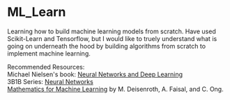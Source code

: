 # ML_Learn
Learning how to build machine learning models from scratch. Have used Scikit-Learn and Tensorflow, but I would like to truely understand what is going on underneath the hood by building algorithms from scratch to implement machine learning.

Recommended Resources:\
Michael Nielsen's book: [Neural Networks and Deep Learning](http://neuralnetworksanddeeplearning.com/about.html)\
3B1B Series: [Neural Networks](https://www.youtube.com/watch?v=aircAruvnKk&list=PLZHQObOWTQDNU6R1_67000Dx_ZCJB-3pi)\
[Mathematics for Machine Learning](https://mml-book.github.io/) by M. Deisenroth, A. Faisal, and C. Ong.

